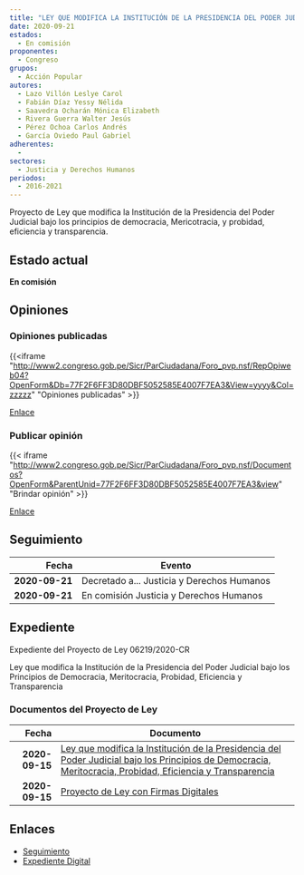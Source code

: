 ```yaml
---
title: "LEY QUE MODIFICA LA INSTITUCIÓN DE LA PRESIDENCIA DEL PODER JUDICIAL BAJO LOS PRINCIPIOS DE DEMOCRACIA, MERITOCRACIA, PROBIDAD, EFICIENCIA Y TRANSPARENCIA"
date: 2020-09-21
estados: 
  - En comisión
proponentes: 
  - Congreso
grupos: 
  - Acción Popular
autores: 
  - Lazo Villón Leslye Carol
  - Fabián Díaz Yessy Nélida
  - Saavedra Ocharán Mónica Elizabeth
  - Rivera Guerra Walter Jesús
  - Pérez Ochoa Carlos Andrés
  - García Oviedo Paul Gabriel
adherentes: 
  - 
sectores: 
  - Justicia y Derechos Humanos
periodos: 
  - 2016-2021
---
```


Proyecto de Ley que modifica la Institución de la Presidencia del Poder Judicial bajo los principios de democracia, Mericotracia, y probidad, eficiencia y transparencia.


## Estado actual

**En comisión**

## Opiniones

### Opiniones publicadas

{{<iframe "http://www2.congreso.gob.pe/Sicr/ParCiudadana/Foro_pvp.nsf/RepOpiweb04?OpenForm&Db=77F2F6FF3D80DBF5052585E4007F7EA3&View=yyyy&Col=zzzzz" "Opiniones publicadas" >}}

[Enlace](http://www2.congreso.gob.pe/Sicr/ParCiudadana/Foro_pvp.nsf/RepOpiweb04?OpenForm&Db=77F2F6FF3D80DBF5052585E4007F7EA3&View=yyyy&Col=zzzzz)
### Publicar opinión

{{< iframe "http://www2.congreso.gob.pe/Sicr/ParCiudadana/Foro_pvp.nsf/Documentos?OpenForm&ParentUnid=77F2F6FF3D80DBF5052585E4007F7EA3&view" "Brindar opinión" >}}

[Enlace](http://www2.congreso.gob.pe/Sicr/ParCiudadana/Foro_pvp.nsf/Documentos?OpenForm&ParentUnid=77F2F6FF3D80DBF5052585E4007F7EA3&view)

## Seguimiento

| Fecha | Evento |
|------:|--------|
| **2020-09-21** | Decretado a... Justicia y Derechos Humanos|
| **2020-09-21** | En comisión Justicia y Derechos Humanos|


## Expediente

Expediente del Proyecto de Ley 06219/2020-CR

Ley que modifica la Institución de la Presidencia del Poder Judicial bajo los Principios de Democracia, Meritocracia, Probidad, Eficiencia y Transparencia


### Documentos del Proyecto de Ley

| Fecha | Documento |
|------:|--------|
| **2020-09-15** | [Ley que modifica la Institución de la Presidencia del Poder Judicial bajo los Principios de Democracia, Meritocracia, Probidad, Eficiencia y Transparencia](http://www.leyes.congreso.gob.pe/Documentos/2016_2021/Proyectos_de_Ley_y_de_Resoluciones_Legislativas/PL06219-20200915.pdf) |
| **2020-09-15** | [Proyecto de Ley con Firmas Digitales](http://www.leyes.congreso.gob.pe/Documentos/2016_2021/Proyectos_de_Ley_y_de_Resoluciones_Legislativas/Proyectos_Firmas_digitales/PL06219.pdf) |

## Enlaces 

- [Seguimiento](http://www2.congreso.gob.pe/Sicr/TraDocEstProc/CLProLey2016.nsf/f7fff46988ca05b1052578e100829cc7/13620ff5803f654f052585e5000350d8?OpenDocument)
- [Expediente Digital](http://www2.congreso.gob.pe/Sicr/TraDocEstProc/CLProLey2016.nsf/f7fff46988ca05b1052578e100829cc7/13620ff5803f654f052585e5000350d8?OpenDocument&Click=05257FB7005EB655.eb71d0cf91d8294e05256cdf006b5706/$Body/0.1C6C)
